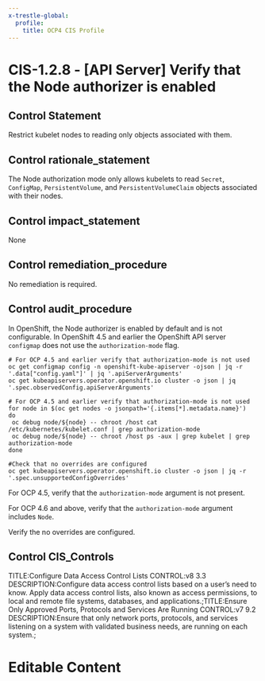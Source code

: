 ```yaml
---
x-trestle-global:
  profile:
    title: OCP4 CIS Profile
---
```


# CIS-1.2.8 - \[API Server\] Verify that the Node authorizer is enabled

## Control Statement

Restrict kubelet nodes to reading only objects associated with them.

## Control rationale_statement

The Node authorization mode only allows kubelets to read `Secret`, `ConfigMap`, `PersistentVolume`, and `PersistentVolumeClaim` objects associated with their nodes.

## Control impact_statement

None

## Control remediation_procedure

No remediation is required.

## Control audit_procedure

In OpenShift, the Node authorizer is enabled by default and is not configurable. In OpenShift 4.5 and earlier the OpenShift API server `configmap` does not use the `authorization-mode` flag. 

```
# For OCP 4.5 and earlier verify that authorization-mode is not used
oc get configmap config -n openshift-kube-apiserver -ojson | jq -r '.data["config.yaml"]' | jq '.apiServerArguments' 
oc get kubeapiservers.operator.openshift.io cluster -o json | jq '.spec.observedConfig.apiServerArguments'

# For OCP 4.5 and earlier verify that authorization-mode is not used
for node in $(oc get nodes -o jsonpath='{.items[*].metadata.name}')
do
 oc debug node/${node} -- chroot /host cat /etc/kubernetes/kubelet.conf | grep authorization-mode
 oc debug node/${node} -- chroot /host ps -aux | grep kubelet | grep authorization-mode
done

#Check that no overrides are configured
oc get kubeapiservers.operator.openshift.io cluster -o json | jq -r '.spec.unsupportedConfigOverrides'
```

For OCP 4.5, verify that the `authorization-mode` argument is not present. 

For OCP 4.6 and above, verify that the `authorization-mode` argument includes `Node`.

Verify the no overrides are configured.

## Control CIS_Controls

TITLE:Configure Data Access Control Lists CONTROL:v8 3.3 DESCRIPTION:Configure data access control lists based on a user’s need to know. Apply data access control lists, also known as access permissions, to local and remote file systems, databases, and applications.;TITLE:Ensure Only Approved Ports, Protocols and Services Are Running CONTROL:v7 9.2 DESCRIPTION:Ensure that only network ports, protocols, and services listening on a system with validated business needs, are running on each system.;

# Editable Content

<!-- Make additions and edits below -->
<!-- The above represents the contents of the control as received by the profile, prior to additions. -->
<!-- If the profile makes additions to the control, they will appear below. -->
<!-- The above markdown may not be edited but you may edit the content below, and/or introduce new additions to be made by the profile. -->
<!-- If there is a yaml header at the top, parameter values may be edited. Use --set-parameters to incorporate the changes during assembly. -->
<!-- The content here will then replace what is in the profile for this control, after running profile-assemble. -->
<!-- The current profile has no added parts for this control, but you may add new ones here. -->
<!-- Each addition must have a heading either of the form ## Control my_addition_name -->
<!-- or ## Part a. (where the a. refers to one of the control statement labels.) -->
<!-- "## Control" parts are new parts added after the statement part. -->
<!-- "## Part" parts are new parts added into the top-level statement part with that label. -->
<!-- Subparts may be added with nested hash levels of the form ### My Subpart Name -->
<!-- underneath the parent ## Control or ## Part being added -->
<!-- See https://ibm.github.io/compliance-trestle/tutorials/ssp_profile_catalog_authoring/ssp_profile_catalog_authoring for guidance. -->
